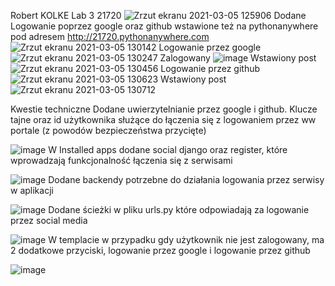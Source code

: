 Robert KOLKE
Lab 3 21720
![Zrzut ekranu 2021-03-05 125906](https://user-images.githubusercontent.com/69192186/110112985-b9376c80-7db2-11eb-8263-d172ff70e957.png)
Dodane Logowanie poprzez google oraz github
wstawione też na pythonanywhere pod adresem http://21720.pythonanywhere.com
![Zrzut ekranu 2021-03-05 130142](https://user-images.githubusercontent.com/69192186/110113149-fbf94480-7db2-11eb-9494-2edbd59db4be.png)
Logowanie przez google
![Zrzut ekranu 2021-03-05 130247](https://user-images.githubusercontent.com/69192186/110113232-1a5f4000-7db3-11eb-9237-93076e78b81a.png)
Zalogowany
![image](https://user-images.githubusercontent.com/69192186/110113292-34008780-7db3-11eb-9dd5-1ee8f9675911.png)
Wstawiony post
![Zrzut ekranu 2021-03-05 130456](https://user-images.githubusercontent.com/69192186/110113455-6ad69d80-7db3-11eb-8b25-2a10819820be.png)
Logowanie przez github
![Zrzut ekranu 2021-03-05 130623](https://user-images.githubusercontent.com/69192186/110113592-9e192c80-7db3-11eb-86ea-9f58bf6d5a6b.png)
Wstawiony post
![Zrzut ekranu 2021-03-05 130712](https://user-images.githubusercontent.com/69192186/110113716-c6089000-7db3-11eb-82d0-4b1dcd1d2359.png)

Kwestie techniczne
Dodane uwierzytelnianie przez google i github.
Klucze tajne oraz id użytkownika służące do łączenia się z logowaniem przez ww portale (z powodów bezpieczeństwa przycięte)

![image](https://user-images.githubusercontent.com/69192186/110612427-78639d00-8190-11eb-9b60-6d7c537eb0ce.png)
W Installed apps dodane social django oraz register, które wprowadzają funkcjonalność łączenia się z serwisami

![image](https://user-images.githubusercontent.com/69192186/110612722-c11b5600-8190-11eb-8bbf-aa7e50ab9278.png)
Dodane backendy potrzebne do działania logowania przez serwisy w aplikacji

![image](https://user-images.githubusercontent.com/69192186/110612817-d98b7080-8190-11eb-8c1f-1f12588491f4.png)
Dodane ścieżki w pliku urls.py które odpowiadają za logowanie przez social media

![image](https://user-images.githubusercontent.com/69192186/110612940-f6c03f00-8190-11eb-8fb1-cb3f0ce089f1.png)
W templacie w przypadku gdy użytkownik nie jest zalogowany, ma 2 dodatkowe przyciski, logowanie przez google i logowanie przez github

![image](https://user-images.githubusercontent.com/69192186/110613082-2111fc80-8191-11eb-8476-38a33cf3532a.png)
